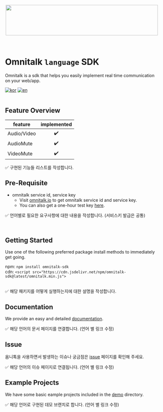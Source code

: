 
<p align="center">
  <img src="https://github.com/Luna-omni/readmdtest/assets/125844802/a910cb80-de3b-44d8-9f37-0ccd08b9dd19" width="500" height="100">
</p><br/>


# Omnitalk `language` SDK 


Omnitalk is a sdk that helps you easily implement real time communication on your web/app.

[![kor](https://img.shields.io/badge/lang-kor-F86F03.svg)](https://github.com/Luna-omni/sdk-read-me/edit/main/README.md)
[![en](https://img.shields.io/badge/lang-en-FFA41B.svg)](https://github.com/Luna-omni/sdk-read-me/edit/main/README-en.md)
<br/><br/>


## Feature Overview

| feature |  implemented |
|---|:---:|
|  Audio/Video |  ✔️ |
|  AudioMute |  ✔️ |
|  VideoMute |  ✔️ |

✅ 구현된 기능들 리스트를 작성합니다.
<br/>

## Pre-Requisite

- omnitalk service id, service key
  - Visit [omnitalk.io](https://omnitalk.io) to get omnitalk service id and service key.
  - You can also get a one-hour test key [here](https://omnitalk.io/demo/audio).
    
✅ 언어별로 필요한 요구사항에 대한 내용을 작성합니다. (서비스키 발급은 공통)

<br/>

## Getting Started

Use one of the following preferred package install methods to immediately get going.

npm: `npm install omnitalk-sdk`<br/>
cdn: `<script src="https://cdn.jsdelivr.net/npm/omnitalk-sdk@latest/omnitalk.min.js">`
<br/><br/>

✅ 해당 패키지를 어떻게 실행하는지에 대한 설명을 작성합니다.

## Documentation

We provide an easy and detailed [documentation](https://docs.omnitalk.io/javascript). 

✅ 해당 언어의 문서 페이지를 연결합니다. (언어 별 링크 수정)
<br/>

## Issue 

옴니톡을 사용하면서 발생하는 이슈나 궁금점은  [issue](https://github.com/Luna-omni/readmdtest/tree/demos) 페이지를 확인해 주세요.

✅ 해당 언어의 이슈 페이지로 연결됩니다. (언어 별 링크 수정)

## Example Projects

We have some basic eample projects included in the [demo](https://github.com/Luna-omni/readmdtest/tree/demos) directory.

✅ 해당 언어로 구현된 데모 브랜치로 합니다. (언어 별 링크 수정)


